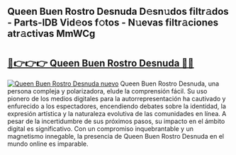 ## Queen Buen Rostro Desnuda D𝚎sn𝚞dos filtr𝚊dos - Parts-lDB Vid𝚎os f𝚘tos - N𝚞evas filtr𝚊ciones atr𝚊ctivas MmWCg

# <h2><a href="http://mb9stk.tromn.icu/?c=Queen+Buen+Rostro+Desnuda">🔗👉👉👉 Queen Buen Rostro Desnuda 🔗🔗</a></h2>

[![Queen Buen Rostro Desnuda nuevo](https://i.imgur.com/pEAQMta.gif)](http://mb9stk.tromn.icu/?c=Queen+Buen+Rostro+Desnuda)
Queen Buen Rostro Desnuda, una persona compleja y polarizadora, elude la comprensión fácil. Su uso pionero de los medios digitales para la autorrepresentación ha cautivado y enfurecido a los espectadores, encendiendo debates sobre la identidad, la expresión artística y la naturaleza evolutiva de las comunidades en línea. A pesar de la incertidumbre de sus próximos pasos, su impacto en el ámbito digital es significativo. Con un compromiso inquebrantable y un magnetismo innegable, la presencia de Queen Buen Rostro Desnuda en el mundo online es imparable.
